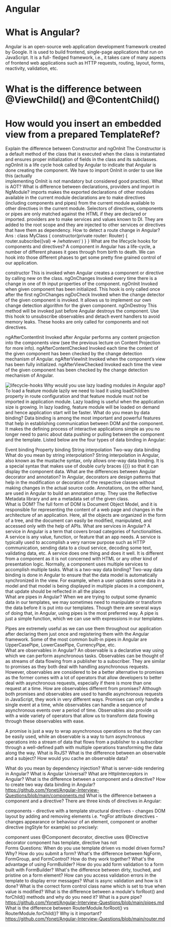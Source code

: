 # Angular
# What is Angular?
  Angular is an open-source web application development framework created by Google. It is used to build frontend, single-page applications that run on JavaScript. It is a full-
  fledged framework, i.e., it takes care of many aspects of frontend web applications such as HTTP requests, routing, layout, forms, reactivity, validation, etc.
# What is the difference between @ViewChild() and @ContentChild()
# How would you insert an embedded view from a prepared TemplateRef?
Explain the difference between Constructor and ngOnInit
  The Constructor is a default method of the class that is executed when the class is instantiated and ensures proper initialization of fields in the class and its subclasses.
  ngOnInit is a life cycle hook called by Angular to indicate that Angular is done creating the component. We have to import OnInit in order to use like this (actually    
  implementing OnInit is not mandatory but considered good practice).
What is AOT?
What is difference between declarations, providers and import in NgModule?
  imports makes the exported declarations of other modules available in the current module
  declarations are to make directives (including components and pipes) from the current module available to other directives in the current module. Selectors of directives, 
  components or pipes are only matched against the HTML if they are declared or imported.
  providers are to make services and values known to DI. They are added to the root scope and they are injected to other services or directives that have them as dependency.
How to detect a route change in Angular?  
  Ans : 
  class MyClass {
    constructor(private router: Router) {
        router.subscribe((val) => /*whatever*/ )
    }
  }
What are the lifecycle hooks for components and directives?
  A component in Angular has a life-cycle, a number of different phases it goes through from birth to death. We can hook into those different phases to get some pretty fine 
  grained control of our application.

  constructor This is invoked when Angular creates a component or directive by calling new on the class.
  ngOnChanges Invoked every time there is a change in one of th input properties of the component.
  ngOnInit Invoked when given component has been initialized. This hook is only called once after the first ngOnChanges
  ngDoCheck Invoked when the change detector of the given component is invoked. It allows us to implement our own change detection algorithm for the given component.
  ngOnDestroy This method will be invoked just before Angular destroys the component. Use this hook to unsubscribe observables and detach event handlers to avoid memory leaks.
  These hooks are only called for components and not directives.

  ngAfterContentInit Invoked after Angular performs any content projection into the components view (see the previous lecture on Content Projection for more info).
  ngAfterContentChecked Invoked each time the content of the given component has been checked by the change detection mechanism of Angular.
  ngAfterViewInit Invoked when the component’s view has been fully initialized.
  ngAfterViewChecked Invoked each time the view of the given component has been checked by the change detection mechanism of Angular.

  ![lifecycle-hooks](https://user-images.githubusercontent.com/40568415/135086330-7161dd54-25ef-40e4-827c-3a95bd59b5f8.png)
Why would you use lazy loading modules in Angular app?
  To load a feature module lazily we need to load it using loadChildren property in route configuration and that feature module must not be imported in application module. Lazy 
  loading is useful when the application size is growing. In lazy loading, feature module will be loaded on demand and hence application start will be faster.
What do you mean by data binding?
  Data binding is among the most important and powerful features that help in establishing communication between DOM and the component. It makes the defining process of 
  interactive applications simple as you no longer need to panic about data pushing or pulling between the component and the template.
  Listed below are the four types of data binding in Angular:

  Event binding
  Property binding
  String interpolation
  Two-way data binding
What do you mean by string interpolation?
  String interpolation in Angular, also known as the mustache syntax, only allows one-way data binding. It is a special syntax that makes use of double curly braces {{}} so that 
  it can display the component data.
What are the differences between Angular decorator and annotation?
  In Angular, decorators are design patterns that help in the modification or decoration of the respective classes without making changes in the actual source code.
  Annotations, on the other hand, are used in Angular to build an annotation array. They use the Reflective Metadata library and are a metadata set of the given class.  
What is DOM?
  The full form of DOM is Document Object Model, and it is responsible for representing the content of a web page and changes in the architecture of an application. Here, all 
  the objects are organized in the form of a tree, and the document can easily be modified, manipulated, and accessed only with the help of APIs.
What are services in Angular?
  A service in Angular is a term that covers broad categories of functionalities. A service is any value, function, or feature that an app needs. A service is typically used to 
  accomplish a very narrow purpose such as HTTP communication, sending data to a cloud service, decoding some text, validating data, etc. A service does one thing and does it 
  well. It is different from a component as it is not concerned with HTML or any other kind of presentation logic. Normally, a component uses multiple services to accomplish 
  multiple tasks.
What is a two-way data binding?
  Two-way data binding is done in Angular to ensure that the data model is automatically synchronized in the view. For example, when a user updates some data in a model and that 
  model is being displayed in multiple places in a component, that update should be reflected in all the places  
What are pipes in Angular?
  When we are trying to output some dynamic data in our templates, we may sometimes need to manipulate or transform the data before it is put into our templates. Though there 
  are several ways of doing that, in Angular, using pipes is the most preferred way. A pipe is just a simple function, which we can use with expressions in our templates. 

  Pipes are extremely useful as we can use them throughout our application after declaring them just once and registering them with the Angular framework. Some of the most 
  common built-in pipes in Angular are UpperCasePipe, LowerCasePipe, CurrencyPipe, etc.  
What are observables in Angular?
  An observable is a declarative way using which we can perform asynchronous tasks. Observables can be thought of as streams of data flowing from a publisher to a subscriber. 
  They are similar to promises as they both deal with handling asynchronous requests. However, observables are considered to be a better alternative to promises as the former 
  comes with a lot of operators that allow developers to better deal with asynchronous requests, especially if there is more than one request at a time.
How are observables different from promises?
  Although both promises and observables are used to handle asynchronous requests in JavaScript, they work in very different ways. Promises can only handle a single event at a 
  time, while observables can handle a sequence of asynchronous events over a period of time. Observables also provide us with a wide variety of operators that allow us to 
  transform data flowing through these observables with ease. 

  A promise is just a way to wrap asynchronous operations so that they can be easily used, while an observable is a way to turn asynchronous operations into a stream of data 
  that flows from a publisher to a subscriber through a well-defined path with multiple operations transforming the data along the way.
What is RxJS?
What is the difference between an observable and a subject?
How would you cache an observable data?

What do you mean by dependency injection?
What is server-side rendering in Angular?
What is Angular Universal?
What are HttpInterceptors in Angular?
What is the difference between a component and a directive?
How to create two way data binding in Angular?
  https://github.com/Yonet/Angular-Interview-Questions/blob/main/components.md
What is the difference between a component and a directive?
  There are three kinds of directives in Angular:

  components - directive with a template
  structural directives - changes DOM layout by adding and removing elements i.e. *ngFor
  attribute directives - changes appearance or behaviour of an element, component or another directive (ngStyle for example)
  so precisely:

  component uses @Component decorator, directive uses @Directive decorator
  component has template, directive has not  
Forms Questions:
When do you use template driven vs model driven forms? Why?
How do you submit a form?
What's the difference between NgForm, FormGroup, and FormControl? How do they work together?
What's the advantage of using FormBuilder?
How do you add form validation to a form built with FormBuilder?
What's the difference between dirty, touched, and pristine on a form element?
How can you access validation errors in the template to display error messages?
What is async validation and how is it done?
What is the correct form control class name which is set to true when value is modified?
What is the difference between a module's forRoot() and forChild() methods and why do you need it?
What is a pure pipe?
  https://github.com/Yonet/Angular-Interview-Questions/blob/main/pipes.md
What is the difference between RouterModule.forRoot() vs RouterModule.forChild()? Why is it important?
  https://github.com/Yonet/Angular-Interview-Questions/blob/main/router.md  
  
